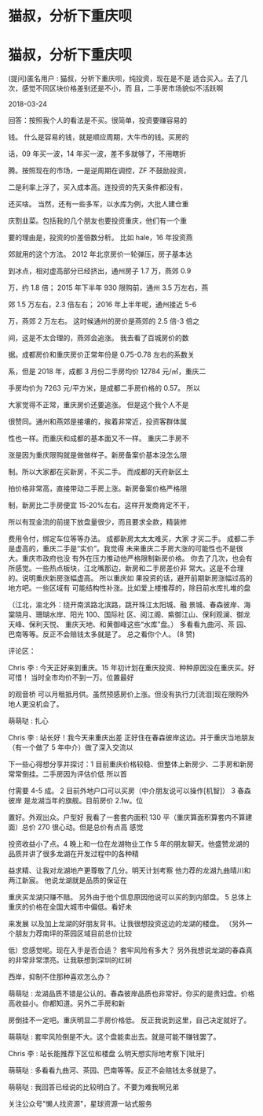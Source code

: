 # 猫叔，分析下重庆呗

# 猫叔，分析下重庆呗

(提问)匿名用户 : 猫叔，分析下重庆呗，纯投资，现在是不是 适合买入。去了几次，感觉不同区块价格差别还是不小，而 且，二手房市场貌似不活跃啊

2018-03-24

回答：按照我个人的看法是不买。很简单，投资要赚容易的

钱。 什么是容易的钱，就是顺应周期，大牛市的钱。买房的

话，09 年买一波，14 年买一波，差不多就够了，不用瞎折

腾。按照现在的市场，一是逆周期在调控，ZF 不鼓励投资，

二是利率上浮了，买入成本高。连投资的先天条件都没有，

还买啥。 当然，还有一些多军，以水库为例，大批人建仓重

庆割韭菜。包括我的几个朋友也要投资重庆，他们有一个重

要的理由是，投资的价差倍数分析。 比如 hale，16 年投资燕

郊就用的这个方法。 2012 年北京房价一轮弹压，房子基本达

到冰点，相对虚高部分已经挤出，通州房子 1.7 万，燕郊 0.9

万，约 1.8 倍； 2015 年下半年 930 限购前，通州 3.5 万左右，燕

郊 1.5 万左右，2.3 倍左右； 2016 年上半年呢，通州接近 5-6

万，燕郊 2 万左右。 这时候通州的房价是燕郊的 2.5 倍-3 倍之

间，这是不太合理的，燕郊会追涨。 我去看了百城房价的数

据。成都房价和重庆房价正常年份是 0.75-0.78 左右的系数关

系，但是 2018 年，成都 3 月份二手房均价 12784 元/㎡，重庆二

手房均价为 7263 元/平方米，是成都二手房价格的 0.57。 所以

大家觉得不正常，重庆房价还要追涨。 但是这个我个人不是

很赞同。通州和燕郊是接壤的，挨着非常近，投资客群体属

性也一样。而重庆和成都的基本面又不一样。 重庆二手房不

涨是因为重庆限购就是做做样子。新房备案价基本没怎么限

制。所以大家都在买新房，不买二手。 而成都的天府新区土

拍价格非常高，直接带动二手房上涨。新房备案价格严格限

制，新房比二手房便宜 15-20%左右。这样开发商肯定不干，

所以有现金流的前提下放盘量很少，而且要求全款，精装修

费用令付，绑定车位等等办法。 成都新房太太太难买，大家 才买二手。 成都二手是虚高的，重庆二手是“实价”。我觉得 未来重庆二手房大涨的可能性也不是很大。重庆市政府也没 有外在压力推动他严格限制新房价格。 你去了几次，也会有 所感觉。一些热点板块，江北嘴那边，新房和二手房差价非 常大。这是不合理的。说明重庆新房涨幅虚高。 所以重庆如 果投资的话，避开前期新房涨幅过高的地方吧。一些区域有 可能结构性补涨。比如爱上楼推荐的，除目前水库扎堆的盘

（江北，渝北外：绕开南滨路北滨路，跳开珠江太阳城、融 景城、春森彼岸、海棠晓月、珊瑚水岸、阳光 100、国际社 区、阅江阁、紫御江山、保利观澜、御龙天峰、保利天悦、 重庆天地、和黄御峰这些“水库”盘。） 多看看九曲河、茶 园、巴南等等。反正不会赔钱太多就是了。 总之看你个人。 (8 赞)

评论区：

Chris 李 : 今天正好来到重庆。15 年初计划在重庆投资、种种原因没在重庆买。好可惜！ 当时全市均价不到一万。位置最好

的观音桥 可以月租抵月供。虽然预感房价上涨。但没有执行力[流泪]现在限购外地人更没机会了。

萌萌哒 : 扎心

Chris 李 : 站长好！我今天来重庆出差 正好住在春森彼岸这边。并于重庆当地朋友 （有一个做了 5 年中介）做了深入交流以

下一些心得想分享并探讨：1 目前重庆价格较稳、但整体上新房少、二手房和新房常常倒挂。二手房因为评估价低 所以首

付需要 4-5 成。 2 目前外地户口可以买房（中介朋友说可以操作[机智]） 3 春森彼岸 是龙湖当年的旗舰。目前房价 2.1w。位

置好。外观出众。户型好 我看了一套套内面积 130 平（重庆算面积算套内不算建面）总价 270 很心动。但是总价有点高 感觉

投资收益小了点。4 晚上和一位在龙湖物业工作 5 年的朋友聊天。他盛赞龙湖的品质并讲了很多龙湖在开发过程中的各种精

益求精、让我对龙湖地产更尊敬了几分。明天计划考察 他力荐的龙湖九曲晴川和 两江新宸。 他说龙湖就是品质的保证在

重庆买龙湖只赚不赔。 另外由于他个信息原因他说可以买的到内部盘。 5 总体上重庆的价格在全国大城市中偏低。看好未

来发展 以及加上龙湖的好朋友背书。让我很想投资这边的龙湖的楼盘。 （另外一个朋友力荐南坪的茶园区域目前总价比较

低）您感觉呢。现在入手是否合适？ 套牢风险有多大？ 另外我想说龙湖的春森真的非常非常漂亮。让我联想到深圳的红树

西岸，抑制不住那种喜欢怎么办？

萌萌哒 : 龙湖品质不错是公认的。春森彼岸品质也非常好。你买的是贵妇盘。价格高收益小。你都知道。另外二手房和新

房倒挂不一定吧。重庆明显二手房价格低。 反正我说到这里，自己决定就好了。

萌萌哒 : 套牢风险倒是不大。这个盘能卖出去。就是可能不赚钱罢了。

Chris 李 : 站长能推荐下区位和楼盘 么明天想实际地考察下[呲牙]

萌萌哒 : 多看看九曲河、茶园、巴南等等。反正不会赔钱太多就是了。

萌萌哒 : 我回答已经说的比较明白了。不要为难我啊兄弟

关注公众号"懒人找资源"，星球资源一站式服务